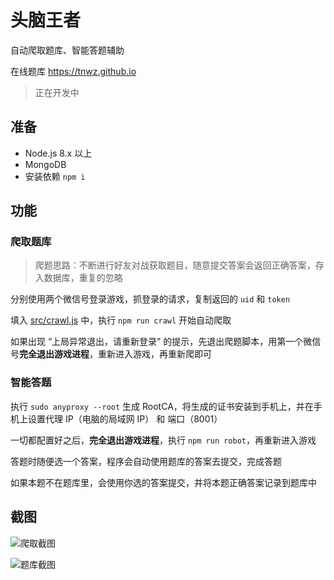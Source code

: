 # 头脑王者

自动爬取题库、智能答题辅助

在线题库 https://tnwz.github.io

> 正在开发中

## 准备

- Node.js 8.x 以上
- MongoDB 
- 安装依赖 `npm i`

## 功能 

### 爬取题库 

> 爬题思路：不断进行好友对战获取题目，随意提交答案会返回正确答案，存入数据库，重复的忽略

分别使用两个微信号登录游戏，抓登录的请求，复制返回的 `uid` 和 `token`

填入 [src/crawl.js](src/crawl.js) 中，执行 `npm run crawl` 开始自动爬取

如果出现 “上局异常退出，请重新登录” 的提示，先退出爬题脚本，用第一个微信号**完全退出游戏进程**，重新进入游戏，再重新爬即可

### 智能答题 

执行 `sudo anyproxy --root` 生成 RootCA，将生成的证书安装到手机上，并在手机上设置代理 IP（电脑的局域网 IP） 和 端口（8001）

一切都配置好之后，**完全退出游戏进程**，执行 `npm run robot`，再重新进入游戏

答题时随便选一个答案，程序会自动使用题库的答案去提交，完成答题

如果本题不在题库里，会使用你选的答案提交，并将本题正确答案记录到题库中

## 截图

![爬取截图](https://user-images.githubusercontent.com/8413791/35079048-36290192-fc40-11e7-9514-036e786dbe5d.png)

![题库截图](https://user-images.githubusercontent.com/8413791/35079110-7303a0a4-fc40-11e7-9e09-1b67415d8855.png)
